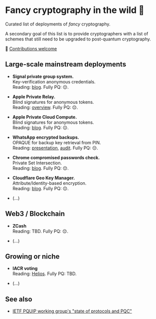 # Fancy cryptography in the wild 🎩

Curated list of deployments of *fancy* cryptography.

A secondary goal of this list is to provide cryptographers with a list
of schemes that still need to be upgraded to post-quantum cryptography.

💫  [Contributions welcome](https://github.com/fancy-cryptography/fancy-cryptography/edit/main/README.md)

## Large-scale mainstream deployments

* **Signal private group system.**  
  Key-verification anonymous credentials.  
  Reading: [blog](https://signal.org/blog/signal-private-group-system/).
  Fully PQ: 😔.

* **Apple Private Relay.**  
  Blind signatures for anonymous tokens.  
  Reading: [overview](https://www.apple.com/icloud/docs/iCloud_Private_Relay_Overview_Dec2021.pdf).
  Fully PQ: 😔.

* **Apple Private Cloud Compute.**  
  Blind signatures for anonymous tokens.  
  Reading: [blog](https://security.apple.com/blog/private-cloud-compute/).
  Fully PQ: 😔.

* **WhatsApp encrypted backups.**  
  OPAQUE for backup key retrieval from PIN.  
  Reading: [presentation](https://iacr.org/submit/files/slides/2023/rwc/rwc2023/IT_2/slides.pdf),
           [audit](https://research.nccgroup.com/wp-content/uploads/2021/10/NCC_Group_WhatsApp_E001000M_Report_2021-10-27_v1.2.pdf).
  Fully PQ: 😔.

* **Chrome compromised passwords check.**  
  Private Set Intersection.  
  Reading: [blog](https://security.googleblog.com/2019/12/better-password-protections-in-chrome.html).
  Fully PQ: 😔.

* **Cloudflare Geo Key Manager.**  
  Attribute/Identity-based encryption.  
  Reading: [blog](https://blog.cloudflare.com/inside-geo-key-manager-v2/).
  Fully PQ: 😔.
  
* (...)

## Web3 / Blockchain

* **ZCash**  
  Reading: TBD.
  Fully PQ: 😔.

* (...)
  
## Growing or niche

* **IACR voting**  
  Reading:  [Helios](https://www.usenix.org/legacy/events/sec08/tech/full_papers/adida/adida.pdf).
  Fully PQ: TBD.

* (...)

## See also

* [IETF PQUIP working group's "state of protocols and PQC"](https://github.com/ietf-wg-pquip/state-of-protocols-and-pqc)

